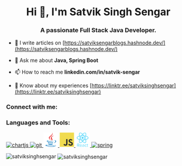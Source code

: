 <h1 align="center">Hi 👋, I'm Satvik Singh Sengar</h1>
<h3 align="center">A passionate Full Stack Java Developer.</h3>


- 📝 I write articles on [https://satviksengarblogs.hashnode.dev/](https://satviksengarblogs.hashnode.dev/)

- 💬 Ask me about **Java, Spring Boot**

- 📫 How to reach me **linkedin.com/in/satvik-sengar**

- 📄 Know about my experiences [https://linktr.ee/satviksinghsengar](https://linktr.ee/satviksinghsengar)

<h3 align="left">Connect with me:</h3>
<p align="left">
</p>

<h3 align="left">Languages and Tools:</h3>
<p align="left"> <a href="https://www.chartjs.org" target="_blank" rel="noreferrer"> <img src="https://www.chartjs.org/media/logo-title.svg" alt="chartjs" width="40" height="40"/> </a> <a href="https://git-scm.com/" target="_blank" rel="noreferrer"> <img src="https://www.vectorlogo.zone/logos/git-scm/git-scm-icon.svg" alt="git" width="40" height="40"/> </a> <a href="https://www.java.com" target="_blank" rel="noreferrer"> <img src="https://raw.githubusercontent.com/devicons/devicon/master/icons/java/java-original.svg" alt="java" width="40" height="40"/> </a> <a href="https://developer.mozilla.org/en-US/docs/Web/JavaScript" target="_blank" rel="noreferrer"> <img src="https://raw.githubusercontent.com/devicons/devicon/master/icons/javascript/javascript-original.svg" alt="javascript" width="40" height="40"/> </a> <a href="https://reactjs.org/" target="_blank" rel="noreferrer"> <img src="https://raw.githubusercontent.com/devicons/devicon/master/icons/react/react-original-wordmark.svg" alt="react" width="40" height="40"/> </a> <a href="https://spring.io/" target="_blank" rel="noreferrer"> <img src="https://www.vectorlogo.zone/logos/springio/springio-icon.svg" alt="spring" width="40" height="40"/> </a> </p>

<p><img align="left" src="https://github-readme-stats.vercel.app/api/top-langs?username=satviksinghsengar&show_icons=true&locale=en&layout=compact" alt="satviksinghsengar" /></p>

<p>&nbsp;<img align="center" src="https://github-readme-stats.vercel.app/api?username=satviksinghsengar&show_icons=true&locale=en" alt="satviksinghsengar" /></p>
